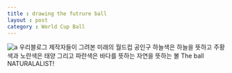```yaml
---
title : drawing the futrure ball
layout : post
category : World Cup Ball
---
```

![a](https://github.com/jungu9/jungu9.github.com/_posts/core-samples/myball.jpg)
우리블로그 제작자들이 그려본 미래의 월드컵 공인구 
하늘색은 하늘을 뜻하고 주황색과 노란색은 태양 그리고 파란색은 바다를 뜻하는
자연을 뜻하는 볼 
The ball NATURALALIST!
